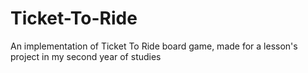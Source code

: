 # Ticket-To-Ride
An implementation of Ticket To Ride board game, made for a lesson's project in my second year of studies
